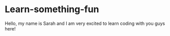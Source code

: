 # Learn-something-fun
Hello, my name is Sarah and I am very excited to learn coding with you guys here!
